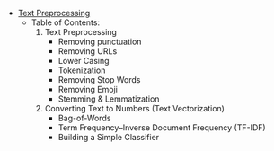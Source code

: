 - [Text Preprocessing](https://github.com/ahurriyetoglu/text-processing-for-social-sciences/blob/main/practical_sessions/3-Text_Preprocessing/Practical_Session-Text_Preprocessing.ipynb)
    - Table of Contents:
        1. Text Preprocessing
            - Removing punctuation
            - Removing URLs
            - Lower Casing
            - Tokenization
            - Removing Stop Words
            - Removing Emoji
            - Stemming & Lemmatization
        2. Converting Text to Numbers (Text Vectorization)
            - Bag-of-Words
            - Term Frequency–Inverse Document Frequency (TF-IDF)
            - Building a Simple Classifier
